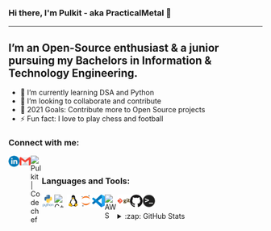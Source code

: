 ### Hi there, I'm Pulkit - aka PracticalMetal 👋

---

##  I’m an Open-Source enthusiast & a junior pursuing my Bachelors in Information & Technology Engineering.

- 🌱 I’m currently learning DSA and Python
- 👯 I’m looking to collaborate and contribute
- 🥅 2021 Goals: Contribute more to Open Source projects
- ⚡ Fun fact: I love to play chess and football



### Connect with me:


[<img align="left" alt="Pulkit | LinkedIn" width="22px" src="https://github.com/aanu1143/aanu1143/blob/master/images/linkedin.png?raw=true" />][linkedin]
[<img align="left" alt="Pulkit | E-Mail" width="22px" src="https://github.com/aanu1143/aanu1143/blob/master/images/email.png?raw=true" />][email]
[<img align="left" alt="Pulkit | Codechef" width="22px" src="https://cdn.jsdelivr.net/npm/simple-icons@v3/icons/codechef.svg" />][codechef]


<br />



### Languages and Tools:

<img align="left" src="https://raw.githubusercontent.com/devicons/devicon/master/icons/python/python-original-wordmark.svg" alt="Python" width="25" height="25" />
<img align="left" src="https://user-images.githubusercontent.com/73461832/124395200-69e15880-dd20-11eb-8639-b01742e4bc18.png" alt="C++" width="25" height="25" />
<img align="left" src="https://raw.githubusercontent.com/github/explore/80688e429a7d4ef2fca1e82350fe8e3517d3494d/topics/linux/linux.png" alt="Linux" width="25" height="25"/>
<img align="left" src="https://raw.githubusercontent.com/github/explore/80688e429a7d4ef2fca1e82350fe8e3517d3494d/topics/jupyter-notebook/jupyter-notebook.png" alt="Jupyter" width="25" height="25"/>
<img align="left" alt="Visual Studio Code" width="25px" src="https://raw.githubusercontent.com/github/explore/80688e429a7d4ef2fca1e82350fe8e3517d3494d/topics/visual-studio-code/visual-studio-code.png" />
<img align="left" alt="AWS" width="25px" src="https://raw.githubusercontent.com/dereknguyen269/dereknguyen269/master/images/aws.png" />


<img align="left" alt="Git" width="25px" src="https://raw.githubusercontent.com/github/explore/80688e429a7d4ef2fca1e82350fe8e3517d3494d/topics/git/git.png" />
<img align="left" alt="GitHub" width="25px" src="https://raw.githubusercontent.com/github/explore/78df643247d429f6cc873026c0622819ad797942/topics/github/github.png" />
<img align="left" alt="Terminal" width="25px" src="https://raw.githubusercontent.com/github/explore/80688e429a7d4ef2fca1e82350fe8e3517d3494d/topics/terminal/terminal.png" />

<br />
<br />

<details>
  <summary>:zap: GitHub Stats</summary>
  

  <img align="left" alt="PracticalMetal's GitHub Stats" src="https://github-readme-stats.vercel.app/api?username=PracticalMetal&&show_icons=true&title_color=ffffff&icon_color=bb2acf&text_color=daf7dc&bg_color=151515" />

</details>



[linkedin]: www.linkedin.com/in/2pulkit2
[email]: mailto:2pulkit2@gmail.com
[codechef]:https://www.codechef.com/users/practicalmetal
